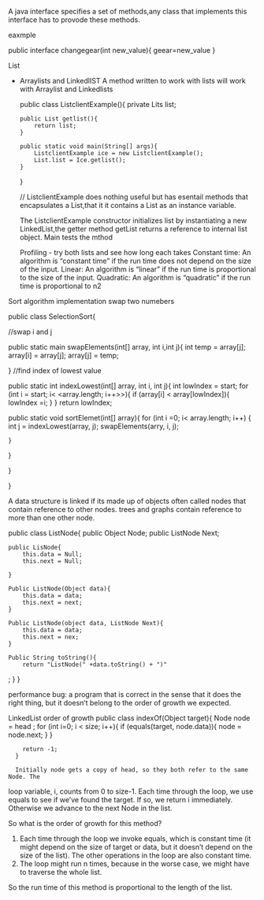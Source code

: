 A java interface specifies a set of methods,any class that implements this interface has to provode these methods.

eaxmple 

public interface changegear(int new_value){
    geear=new_value
}

List
  - Arraylists and LinkedlIST
   A method written to work with lists will work with Arraylist and Linkedlists

    public class ListclientExample(){
        private Lits list;

        public List getlist(){
            return list;
        }

        public static void main(String[] args){
            ListclientExample ice = new ListclientExample();
            List.list = Ice.getlist();
        }
    }

    // ListclientExample does nothing useful but has esentail methods that encapsulates a List,that it it contains a List as an instance variable.

    The ListclientExample constructor initializes list by instantiating a new LinkedList,the getter method getList returns a reference to internal list object. Main tests the mthod


    Profiling - try both lists and see how long each takes 
    Constant time: An algorithm is “constant time” if the run time does not
depend on the size of the input.
Linear: An algorithm is “linear” if the run time is proportional to the
size of the input.
Quadratic: An algorithm is “quadratic” if the run time is proportional
to n2


Sort algorithm implementation swap two numebers


public class SelectionSort{

//swap i and j

public static main swapElements(int[] array, int i,int j){
    int temp = array[j];
    array[i] = array[j];
    array[j] = temp; 

}
//find index of lowest value

public static int indexLowest(int[] array, int i, int j){
    int lowIndex = start;
    for (int i = start; i< <array.length; i++>>){
        if (array[i] < array[lowIndex]){
            lowIndex =i;
        }
    }
return lowIndex;

public static void sortElemet(int[] array){
    for (int i =0; i< array.length; i++)
    {
        int j = indexLowest(array, j);
        swapElements(arry, i, j);

    }
}

}


}


A data structure is linked if its made up of objects often called nodes that contain reference to other nodes. trees and graphs contain reference to more than one other node. 

public class ListNode{
    public Object Node;
    public ListNode Next;

    public LisNode{
        this.data = Null;
        this.next = Null;

    }

    Public ListNode(Object data){
        this.data = data;
        this.next = next;
    }

    Public ListNode(object data, ListNode Next){
        this.data = data;
        this.next = nex;
    }
       
    Public String toString(){
        return "ListNode(" +data.toString() + ")"
;
    }
}

performance bug: a program that is correct in the sense that it does the right thing, but it doesn’t
belong to the order of growth we expected.

LinkedList
  order of growth 
      public class indexOf(Object target){
        Node node = head ;
        for (int i=0; i < size; i++){
            if (equals(target, node.data)){
                node = node.next;
            }
        }

        return -1;
      }

      Initially node gets a copy of head, so they both refer to the same Node. The
loop variable, i, counts from 0 to size-1. Each time through the loop, we
use equals to see if we’ve found the target. If so, we return i immediately.
Otherwise we advance to the next Node in the list.

So what is the order of growth for this method?
1. Each time through the loop we invoke equals, which is constant time (it
might depend on the size of target or data, but it doesn’t depend on
the size of the list). The other operations in the loop are also constant
time.
2. The loop might run n times, because in the worse case, we might have
to traverse the whole list.

So the run time of this method is proportional to the length of the list.



